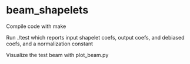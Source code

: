 # beam_shapelets

Compile code with make

Run ./test which reports input shapelet coefs, output coefs, and debiased coefs, and a normalization constant

Visualize the test beam with plot_beam.py
